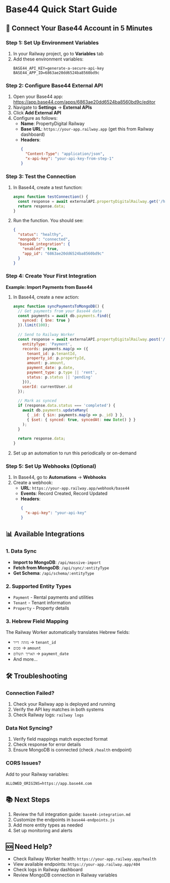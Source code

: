 # Base44 Quick Start Guide

## 🚀 Connect Your Base44 Account in 5 Minutes

### Step 1: Set Up Environment Variables

1. In your Railway project, go to **Variables** tab
2. Add these environment variables:
   ```
   BASE44_API_KEY=generate-a-secure-api-key
   BASE44_APP_ID=6863ae20dd6524ba8560bd9c
   ```

### Step 2: Configure Base44 External API

1. Open your Base44 app: https://app.base44.com/apps/6863ae20dd6524ba8560bd9c/editor
2. Navigate to **Settings** → **External APIs**
3. Click **Add External API**
4. Configure as follows:
   - **Name**: PropertyDigital Railway
   - **Base URL**: `https://your-app.railway.app` (get this from Railway dashboard)
   - **Headers**:
     ```json
     {
       "Content-Type": "application/json",
       "x-api-key": "your-api-key-from-step-1"
     }
     ```

### Step 3: Test the Connection

1. In Base44, create a test function:
   ```javascript
   async function testConnection() {
     const response = await externalAPI.propertyDigitalRailway.get('/health');
     return response.data;
   }
   ```

2. Run the function. You should see:
   ```json
   {
     "status": "healthy",
     "mongodb": "connected",
     "base44_integration": {
       "enabled": true,
       "app_id": "6863ae20dd6524ba8560bd9c"
     }
   }
   ```

### Step 4: Create Your First Integration

**Example: Import Payments from Base44**

1. In Base44, create a new action:
   ```javascript
   async function syncPaymentsToMongoDB() {
     // Get payments from your Base44 data
     const payments = await db.payments.find({
       synced: { $ne: true }
     }).limit(100);
     
     // Send to Railway Worker
     const response = await externalAPI.propertyDigitalRailway.post('/api/massive-import', {
       entityType: 'Payment',
       records: payments.map(p => ({
         tenant_id: p.tenantId,
         property_id: p.propertyId,
         amount: p.amount,
         payment_date: p.date,
         payment_type: p.type || 'rent',
         status: p.status || 'pending'
       })),
       userId: currentUser.id
     });
     
     // Mark as synced
     if (response.data.status === 'completed') {
       await db.payments.updateMany(
         { _id: { $in: payments.map(p => p._id) } },
         { $set: { synced: true, syncedAt: new Date() } }
       );
     }
     
     return response.data;
   }
   ```

2. Set up an automation to run this periodically or on-demand

### Step 5: Set Up Webhooks (Optional)

1. In Base44, go to **Automations** → **Webhooks**
2. Create a webhook:
   - **URL**: `https://your-app.railway.app/webhook/base44`
   - **Events**: Record Created, Record Updated
   - **Headers**: 
     ```json
     {
       "x-api-key": "your-api-key"
     }
     ```

## 📊 Available Integrations

### 1. Data Sync
- **Import to MongoDB**: `/api/massive-import`
- **Fetch from MongoDB**: `/api/sync/:entityType`
- **Get Schema**: `/api/schema/:entityType`

### 2. Supported Entity Types
- `Payment` - Rental payments and utilities
- `Tenant` - Tenant information
- `Property` - Property details

### 3. Hebrew Field Mapping
The Railway Worker automatically translates Hebrew fields:
- `מזהה דייר` → `tenant_id`
- `סכום` → `amount`
- `תאריך תשלום` → `payment_date`
- And more...

## 🛠️ Troubleshooting

### Connection Failed?
1. Check your Railway app is deployed and running
2. Verify the API key matches in both systems
3. Check Railway logs: `railway logs`

### Data Not Syncing?
1. Verify field mappings match expected format
2. Check response for error details
3. Ensure MongoDB is connected (check `/health` endpoint)

### CORS Issues?
Add to your Railway variables:
```
ALLOWED_ORIGINS=https://app.base44.com
```

## 📚 Next Steps

1. Review the full integration guide: `base44-integration.md`
2. Customize the endpoints in `base44-endpoints.js`
3. Add more entity types as needed
4. Set up monitoring and alerts

## 🆘 Need Help?

- Check Railway Worker health: `https://your-app.railway.app/health`
- View available endpoints: `https://your-app.railway.app/404`
- Check logs in Railway dashboard
- Review MongoDB connection in Railway variables